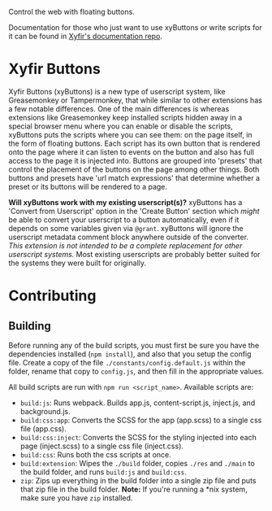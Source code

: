Control the web with floating buttons.

Documentation for those who just want to use xyButtons or write scripts for it can be found in [Xyfir's documentation repo](https://github.com/Xyfir/Documentation).

# Xyfir Buttons

Xyfir Buttons (xyButtons) is a new type of userscript system, like Greasemonkey or Tampermonkey, that while similar to other extensions has a few notable differences. One of the main differences is whereas extensions like Greasemonkey keep installed scripts hidden away in a special browser menu where you can enable or disable the scripts, xyButtons puts the scripts where you can see them: on the page itself, in the form of floating buttons. Each script has its own button that is rendered onto the page where it can listen to events on the button and also has full access to the page it is injected into. Buttons are grouped into 'presets' that control the placement of the buttons on the page among other things. Both buttons and presets have 'url match expressions' that determine whether a preset or its buttons will be rendered to a page.

**Will xyButtons work with my existing userscript(s)?** xyButtons has a 'Convert from Userscript' option in the 'Create Button' section which _might_ be able to convert your userscript to a button automatically, even if it depends on some variables given via `@grant`. xyButtons will ignore the userscript metadata comment block anywhere outside of the converter. _This extension is not intended to be a complete replacement for other userscript systems._ Most existing userscripts are probably better suited for the systems they were built for originally.

# Contributing

## Building

Before running any of the build scripts, you must first be sure you have the dependencies installed (`npm install`), and also that you setup the config file. Create a copy of the file `./constants/config.default.js` within the folder, rename that copy to `config.js`, and then fill in the appropriate values.

All build scripts are run with `npm run <script_name>`. Available scripts are:

* `build:js`: Runs webpack. Builds app.js, content-script.js, inject.js, and background.js.
* `build:css:app`: Converts the SCSS for the app (app.scss) to a single css file (app.css).
* `build:css:inject`: Converts the SCSS for the styling injected into each page (inject.scss) to a single css file (inject.css).
* `build:css`: Runs both the css scripts at once.
* `build:extension`: Wipes the `./build` folder, copies `./res` and `./main` to the build folder, and runs `build:js` and `build:css`.
* `zip`: Zips up everything in the build folder into a single zip file and puts that zip file in the build folder. **Note:** If you're running a \*nix system, make sure you have `zip` installed.
